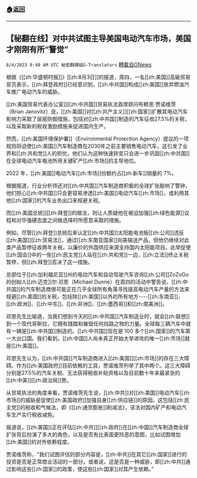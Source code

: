 ###  [:house:返回](README.md)
---


## 【秘翻在线】对中共试图主导美国电动汽车市场，美国才刚刚有所“警觉”
`8/4/2023 8:40 AM UTC 秘密翻譯組G-Translators` [轉載自GNews](https://gnews.org/articles/1523404)

根据《[[zh:华盛顿时报]]》[[zh:8月3日]]的报道，周四，一名[[zh:美国]]高級贸易官员表示，[[zh:拜登政府]]已经意识到，[[zh:中共国]]构成[[zh:美国]]放弃燃油汽车推广电动汽车的威胁。

[[zh:美国贸易代表办公室]][[zh:中共国]]贸易执法首席顾问布赖恩·贾诺维茨（Brian Janovitz）说，[[zh:美国]]对[[zh:共产主义]][[zh:国家]]扩散其电动汽车影响力采取了层层防御措施，包括对[[zh:中共国]]制造的汽车征收27.5%的关税，以及采取新的税收激励措施来促进国内生产。

然而，[[zh:美国环境保护署]]（Environmental Protection Agency）提议的一项规则将迫使[[zh:美国]]汽车制造商在2030年之前主要销售电动汽车，这引发了业界和[[zh:共和党]]人的担忧，他们认为这种快速转变只会进一步巩固[[zh:中共国]]在全球电动汽车电池所用关键矿产[[zh:市场]]的主导地位。

2022 年，[[zh:美国]]电动汽车[[zh:市场]]份额约占[[zh:新车]]销量的 7%。

根据报道，行业分析师还对[[zh:中共国]]汽车制造商积极的全球扩张敲响了警钟，他们担心[[zh:中共国]]只会更容易渗透[[zh:美国]]电动汽车[[zh:市场]]，或利用其他[[zh:国家]]的汽车业务出口来规避关税。

而[[zh:美国总统]][[zh:拜登]]的做法，则让人质疑他在被迫加强[[zh:绿色能源]]议程和对华强硬态度之间做选择时所愿意采取的措施。

例如，尽管[[zh:拜登]]总统后来认定[[zh:中共国]]太阳能电池板[[zh:公司]]违反[[zh:美国]][[zh:贸易法]]，通过[[zh:东南亚国家]]向美输送产品，但他仍继续对此类产品暂停征收两年关税，以廉价的外国供应来源支持国内太阳能项目。此举促使[[zh:国会]]中的一些[[zh:民主党]]人站在[[zh:共和党]]一边，[[zh:立法]]终止关税暂停，但[[zh:拜登]]否决了这一措施。

总部位于[[zh:加利福尼亚]]州的电动汽车和自动驾驶汽车咨询[[zh:公司]]ZoZoGo的创始人[[zh:迈克]]尔·邓恩（Michael Dunne）在周四的活动中警告说，[[zh:中共国]]的汽车制造商很可能正在几乎全球所有角落寻找提高电动汽车产量的方法来规避[[zh:美国]]的关税，包括除[[zh:美国]]以外的所有地方\----[[zh:东南亚]]、[[zh:欧洲]]、[[zh:中东]]、[[zh:非洲]]、[[zh:墨西哥]]和[[zh:南美洲]]。

邓恩先生比喻道，当我们想到今天的[[zh:中共国]]汽车制造业时，就会[[zh:联想]]到一个现代哥斯拉，它拥有践踏和摧毁任何挡路之物的力量。全球每三辆汽车中就有一辆是[[zh:中共国]]制造的。[[zh:中共国]]现在是 100 多个[[zh:国家]]的汽车第一大出口国。我们看到，[[zh:中国]]人尚未真正开始大举进攻的唯一[[zh:市场]]就是[[zh:美国]]。

邓恩先生认为，[[zh:中共国]]汽车制造商进入[[zh:美国]][[zh:市场]]的存在三大障碍。作为[[zh:美国政府]]目前依赖的工具，贾诺维茨列举了其中两个。这三大障碍分别是27.5%的汽车关税、无法获得税收补贴资格以及目前数十年来最紧张的[[zh:中美]][[zh:政治局]]势。

从贸易执法的角度来看，贾诺维茨先生说，[[zh:中共]]对[[zh:美国]]电动汽车[[zh:市场]]的威胁是促使[[zh:美国政府]]加强自身[[zh:供应链]]的原因。这包括[[zh:民主党]]的税收和气候法，即《[[zh:通货膨胀]]削减法》，该法对国内矿产和电动汽车生产实行税收减免。

报道说，[[zh:美国]]正在评估[[zh:中共]][[zh:政府]]在[[zh:中国]]汽车制造商全球扩张背后扮演了多大的角色，以及是否有比表面更险恶的意图，比如试图增加[[zh:美国]]的对外依赖程度。

贾诺维茨称，“我们试图评估的部分内容是，[[zh:中共]]在其它[[zh:国家]]进行的投资是否是正常商业活动的一部分。或者说，这是否是一种威胁，即[[zh:中共]]通过影响这些[[zh:国家]]的政策，使这些[[zh:国家]]对其产生依赖。”
